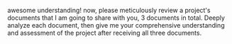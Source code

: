 awesome understanding! now, please meticulously review a project's documents that I am going to share with you, 3 documents in total. Deeply analyze each document, then give me your comprehensive understanding and assessment of the project after receiving all three documents.
